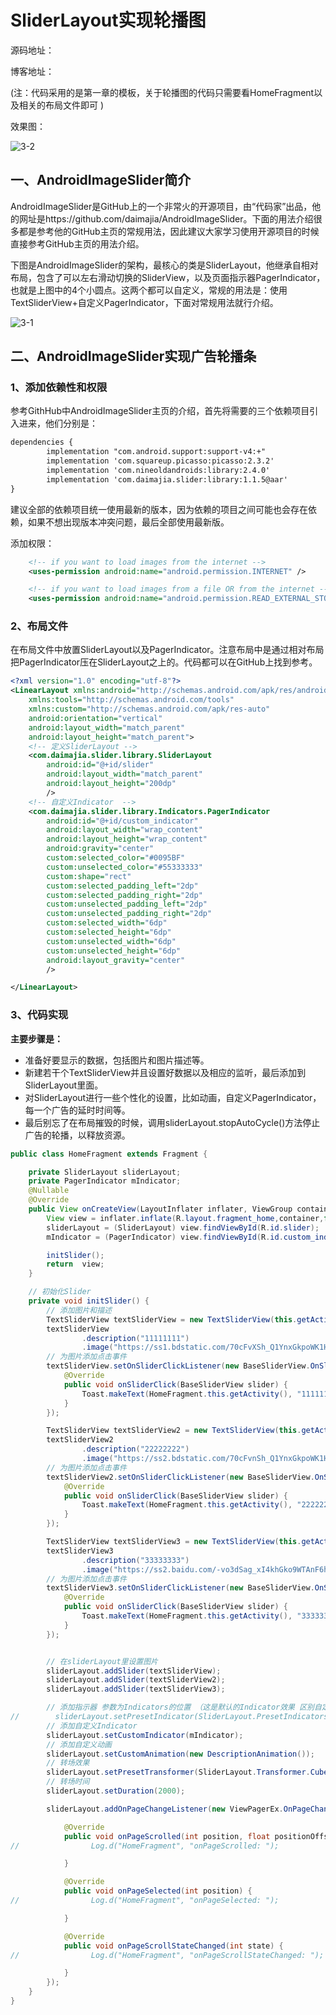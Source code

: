 # **SliderLayout实现轮播图**

源码地址：

博客地址：

(注：代码采用的是第一章的模板，关于轮播图的代码只需要看HomeFragment以及相关的布局文件即可 )

效果图：

![3-2](C:\Users\11609\Pictures\Temp\3-2.png)

## 一、**AndroidImageSlider简介**

​    AndroidImageSlider是GitHub上的一个非常火的开源项目，由“代码家”出品，他的网址是https://github.com/daimajia/AndroidImageSlider。下面的用法介绍很多都是参考他的GitHub主页的常规用法，因此建议大家学习使用开源项目的时候直接参考GitHub主页的用法介绍。

​    下图是AndroidImageSlider的架构，最核心的类是SliderLayout，他继承自相对布局，包含了可以左右滑动切换的SliderView，以及页面指示器PagerIndicator，也就是上图中的4个小圆点。这两个都可以自定义，常规的用法是：使用TextSliderView+自定义PagerIndicator，下面对常规用法就行介绍。

![3-1](C:\Users\11609\Pictures\Temp\3-1.png)



## **二、AndroidImageSlider实现广告轮播条**

###  1、添加依赖性和权限

参考GithHub中AndroidImageSlider主页的介绍，首先将需要的三个依赖项目引入进来，他们分别是：

```xml
dependencies {
    	implementation "com.android.support:support-v4:+"
    	implementation 'com.squareup.picasso:picasso:2.3.2'
    	implementation 'com.nineoldandroids:library:2.4.0'
    	implementation 'com.daimajia.slider:library:1.1.5@aar'
}
```

​     建议全部的依赖项目统一使用最新的版本，因为依赖的项目之间可能也会存在依赖，如果不想出现版本冲突问题，最后全部使用最新版。

添加权限：

```xml
    <!-- if you want to load images from the internet -->
    <uses-permission android:name="android.permission.INTERNET" />

    <!-- if you want to load images from a file OR from the internet -->
    <uses-permission android:name="android.permission.READ_EXTERNAL_STORAGE" />
```

### 2、布局文件

在布局文件中放置SliderLayout以及PagerIndicator。注意布局中是通过相对布局把PagerIndicator压在SliderLayout之上的。代码都可以在GitHub上找到参考。

```xml
<?xml version="1.0" encoding="utf-8"?>
<LinearLayout xmlns:android="http://schemas.android.com/apk/res/android"
    xmlns:tools="http://schemas.android.com/tools"
    xmlns:custom="http://schemas.android.com/apk/res-auto"
    android:orientation="vertical"
    android:layout_width="match_parent"
    android:layout_height="match_parent">
	<!-- 定义SliderLayout -->
    <com.daimajia.slider.library.SliderLayout
        android:id="@+id/slider"
        android:layout_width="match_parent"
        android:layout_height="200dp"
        />
    <!-- 自定义Indicator  -->
    <com.daimajia.slider.library.Indicators.PagerIndicator
        android:id="@+id/custom_indicator"
        android:layout_width="wrap_content"
        android:layout_height="wrap_content"
        android:gravity="center"
        custom:selected_color="#0095BF"
        custom:unselected_color="#55333333"
        custom:shape="rect"
        custom:selected_padding_left="2dp"
        custom:selected_padding_right="2dp"
        custom:unselected_padding_left="2dp"
        custom:unselected_padding_right="2dp"
        custom:selected_width="6dp"
        custom:selected_height="6dp"
        custom:unselected_width="6dp"
        custom:unselected_height="6dp"
        android:layout_gravity="center"
        />

</LinearLayout>
```

### 3、代码实现

**主要步骤是：**

- 准备好要显示的数据，包括图片和图片描述等。
- 新建若干个TextSliderView并且设置好数据以及相应的监听，最后添加到SliderLayout里面。
- 对SliderLayout进行一些个性化的设置，比如动画，自定义PagerIndicator，每一个广告的延时时间等。
- 最后别忘了在布局摧毁的时候，调用sliderLayout.stopAutoCycle()方法停止广告的轮播，以释放资源。

```java
public class HomeFragment extends Fragment {

    private SliderLayout sliderLayout;
    private PagerIndicator mIndicator;
    @Nullable
    @Override
    public View onCreateView(LayoutInflater inflater, ViewGroup container, Bundle savedInstanceState) {
        View view = inflater.inflate(R.layout.fragment_home,container,false);
        sliderLayout = (SliderLayout) view.findViewById(R.id.slider);
        mIndicator = (PagerIndicator) view.findViewById(R.id.custom_indicator);

        initSlider();
        return  view;
    }

    // 初始化Slider
    private void initSlider() {
        // 添加图片和描述
        TextSliderView textSliderView = new TextSliderView(this.getActivity());
        textSliderView
                .description("11111111")
                .image("https://ss1.bdstatic.com/70cFvXSh_Q1YnxGkpoWK1HF6hhy/it/u=3880478576,1199725881&fm=26&gp=0.jpg");
        // 为图片添加点击事件
        textSliderView.setOnSliderClickListener(new BaseSliderView.OnSliderClickListener() {
            @Override
            public void onSliderClick(BaseSliderView slider) {
                Toast.makeText(HomeFragment.this.getActivity(), "11111111111", Toast.LENGTH_SHORT).show();
            }
        });

        TextSliderView textSliderView2 = new TextSliderView(this.getActivity());
        textSliderView2
                .description("22222222")
                .image("https://ss2.bdstatic.com/70cFvnSh_Q1YnxGkpoWK1HF6hhy/it/u=189934895,680861583&fm=26&gp=0.jpg");
        // 为图片添加点击事件
        textSliderView2.setOnSliderClickListener(new BaseSliderView.OnSliderClickListener() {
            @Override
            public void onSliderClick(BaseSliderView slider) {
                Toast.makeText(HomeFragment.this.getActivity(), "222222222", Toast.LENGTH_SHORT).show();
            }
        });

        TextSliderView textSliderView3 = new TextSliderView(this.getActivity());
        textSliderView3
                .description("33333333")
                .image("https://ss2.baidu.com/-vo3dSag_xI4khGko9WTAnF6hhy/zhidao/pic/item/241f95cad1c8a7863cb5bacd6709c93d71cf5052.jpg");
        // 为图片添加点击事件
        textSliderView3.setOnSliderClickListener(new BaseSliderView.OnSliderClickListener() {
            @Override
            public void onSliderClick(BaseSliderView slider) {
                Toast.makeText(HomeFragment.this.getActivity(), "333333333", Toast.LENGTH_SHORT).show();
            }
        });


        // 在sliderLayout里设置图片
        sliderLayout.addSlider(textSliderView);
        sliderLayout.addSlider(textSliderView2);
        sliderLayout.addSlider(textSliderView3);

        // 添加指示器 参数为Indicators的位置 （这是默认的Indicator效果 区别自定义Indicator）
//        sliderLayout.setPresetIndicator(SliderLayout.PresetIndicators.Center_Bottom);
        // 添加自定义Indicator
        sliderLayout.setCustomIndicator(mIndicator);
        // 添加自定义动画
        sliderLayout.setCustomAnimation(new DescriptionAnimation());
        // 转场效果
        sliderLayout.setPresetTransformer(SliderLayout.Transformer.CubeIn);
        // 转场时间
        sliderLayout.setDuration(2000);

        sliderLayout.addOnPageChangeListener(new ViewPagerEx.OnPageChangeListener(){

            @Override
            public void onPageScrolled(int position, float positionOffset, int positionOffsetPixels) {
//                Log.d("HomeFragment", "onPageScrolled: ");

            }

            @Override
            public void onPageSelected(int position) {
//                Log.d("HomeFragment", "onPageSelected: ");

            }

            @Override
            public void onPageScrollStateChanged(int state) {
//                Log.d("HomeFragment", "onPageScrollStateChanged: ");

            }
        });
    }
}
```

